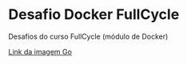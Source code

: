 # Desafio Docker FullCycle

Desafios do curso FullCycle (módulo de Docker)

[Link da imagem Go ](https://hub.docker.com/repository/docker/daiene/desafio-go)
